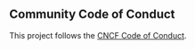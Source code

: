 ## Community Code of Conduct

This project follows the [CNCF Code of Conduct](https://github.com/cncf/foundation/blob/main/code-of-conduct.md).
